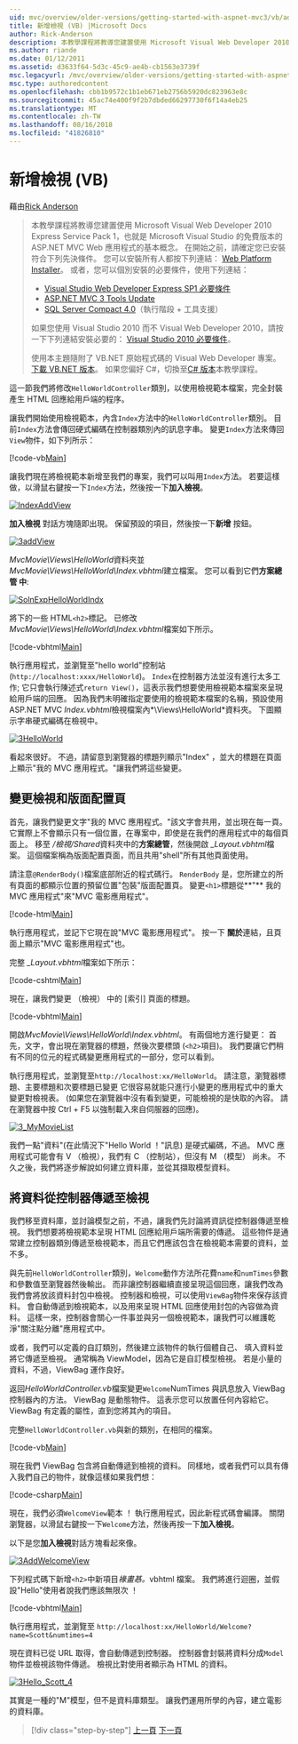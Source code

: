 ```yaml
---
uid: mvc/overview/older-versions/getting-started-with-aspnet-mvc3/vb/adding-a-view
title: 新增檢視 (VB) |Microsoft Docs
author: Rick-Anderson
description: 本教學課程將教導您建置使用 Microsoft Visual Web Developer 2010 Express Service Pack 1，也就是 ASP.NET MVC Web 應用程式的基本概念...
ms.author: riande
ms.date: 01/12/2011
ms.assetid: d3633f64-5d3c-45c9-ae4b-cb1563e3739f
msc.legacyurl: /mvc/overview/older-versions/getting-started-with-aspnet-mvc3/vb/adding-a-view
msc.type: authoredcontent
ms.openlocfilehash: cbb1b9572c1b1eb671eb2756b5920dc823963e8c
ms.sourcegitcommit: 45ac74e400f9f2b7dbded66297730f6f14a4eb25
ms.translationtype: MT
ms.contentlocale: zh-TW
ms.lasthandoff: 08/16/2018
ms.locfileid: "41826810"
---
```

<a name="adding-a-view-vb"></a>新增檢視 (VB)
====================
藉由[Rick Anderson](https://github.com/Rick-Anderson)

> 本教學課程將教導您建置使用 Microsoft Visual Web Developer 2010 Express Service Pack 1，也就是 Microsoft Visual Studio 的免費版本的 ASP.NET MVC Web 應用程式的基本概念。 在開始之前，請確定您已安裝符合下列先決條件。 您可以安裝所有人都按下列連結： [Web Platform Installer](https://www.microsoft.com/web/gallery/install.aspx?appid=VWD2010SP1Pack)。 或者，您可以個別安裝的必要條件，使用下列連結：
> 
> - [Visual Studio Web Developer Express SP1 必要條件](https://www.microsoft.com/web/gallery/install.aspx?appid=VWD2010SP1Pack)
> - [ASP.NET MVC 3 Tools Update](https://www.microsoft.com/web/gallery/install.aspx?appsxml=&amp;appid=MVC3)
> - [SQL Server Compact 4.0](https://www.microsoft.com/web/gallery/install.aspx?appid=SQLCE;SQLCEVSTools_4_0)（執行階段 + 工具支援）
> 
> 如果您使用 Visual Studio 2010 而不 Visual Web Developer 2010，請按一下下列連結安裝必要的： [Visual Studio 2010 必要條件](https://www.microsoft.com/web/gallery/install.aspx?appsxml=&amp;appid=VS2010SP1Pack)。
> 
> 使用本主題隨附了 VB.NET 原始程式碼的 Visual Web Developer 專案。 [下載 VB.NET 版本](https://code.msdn.microsoft.com/Introduction-to-MVC-3-10d1b098)。 如果您偏好 C#，切換至[C# 版本](../cs/adding-a-view.md)本教學課程。


這一節我們將修改`HelloWorldController`類別，以使用檢視範本檔案，完全封裝產生 HTML 回應給用戶端的程序。

讓我們開始使用檢視範本，內含`Index`方法中的`HelloWorldController`類別。 目前`Index`方法會傳回硬式編碼在控制器類別內的訊息字串。 變更`Index`方法來傳回`View`物件，如下列所示：

[!code-vb[Main](adding-a-view/samples/sample1.vb)]

讓我們現在將檢視範本新增至我們的專案，我們可以叫用`Index`方法。 若要這樣做，以滑鼠右鍵按一下`Index`方法，然後按一下**加入檢視**。

[![IndexAddView](adding-a-view/_static/image2.png "IndexAddView")](adding-a-view/_static/image1.png)

**加入檢視** 對話方塊隨即出現。 保留預設的項目，然後按一下**新增** 按鈕。

[![3addView](adding-a-view/_static/image4.png "3addView")](adding-a-view/_static/image3.png)

*MvcMovie\Views\HelloWorld*資料夾並*MvcMovie\Views\HelloWorld\Index.vbhtml*建立檔案。 您可以看到它們**方案總管 中**:

[![SolnExpHelloWorldIndx](adding-a-view/_static/image6.png "SolnExpHelloWorldIndx")](adding-a-view/_static/image5.png)

將下的一些 HTML`<h2>`標記。 已修改*MvcMovie\Views\HelloWorld\Index.vbhtml*檔案如下所示。

[!code-vbhtml[Main](adding-a-view/samples/sample2.vbhtml)]

執行應用程式，並瀏覽至&quot;hello world&quot;控制站 (`http://localhost:xxxx/HelloWorld`)。 `Index`在控制器方法並沒有進行太多工作; 它只會執行陳述式`return View()`，這表示我們想要使用檢視範本檔案來呈現給用戶端的回應。 因為我們未明確指定要使用的檢視範本檔案的名稱，預設使用 ASP.NET MVC *Index.vbhtml*檢視檔案內*\Views\HelloWorld*資料夾。 下圖顯示字串硬式編碼在檢視中。

[![3HelloWorld](adding-a-view/_static/image8.png "3HelloWorld")](adding-a-view/_static/image7.png)

看起來很好。 不過，請留意到瀏覽器的標題列顯示&quot;Index&quot; ，並大的標題在頁面上顯示&quot;我的 MVC 應用程式。&quot;讓我們將這些變更。

## <a name="changing-views-and-layout-pages"></a>變更檢視和版面配置頁

首先，讓我們變更文字&quot;我的 MVC 應用程式。&quot;該文字會共用，並出現在每一頁。 它實際上不會顯示只有一個位置，在專案中，即使是在我們的應用程式中的每個頁面上。 移至 */檢視/Shared*資料夾中的**方案總管**，然後開啟 *\_Layout.vbhtml*檔案。 這個檔案稱為版面配置頁面，而且共用&quot;shell&quot;所有其他頁面使用。

請注意`@RenderBody()`檔案底部附近的程式碼行。 `RenderBody` 是，您所建立的所有頁面的都顯示位置的預留位置&quot;包裝&quot;版面配置頁。 變更`<h1>`標題從**&quot;** 我的 MVC 應用程式&quot;來&quot;MVC 電影應用程式&quot;。

[!code-html[Main](adding-a-view/samples/sample3.html)]

執行應用程式，並記下它現在說&quot;MVC 電影應用程式&quot;。 按一下 **關於**連結，且頁面上顯示&quot;MVC 電影應用程式&quot;也。

完整 *\_Layout.vbhtml*檔案如下所示：

[!code-cshtml[Main](adding-a-view/samples/sample4.cshtml)]

現在，讓我們變更 （檢視） 中的 [索引] 頁面的標題。

[!code-vbhtml[Main](adding-a-view/samples/sample5.vbhtml)]

開啟*MvcMovie\Views\HelloWorld\Index.vbhtml*。 有兩個地方進行變更： 首先，文字，會出現在瀏覽器的標題，然後次要標頭 (`<h2>`項目)。 我們要讓它們稍有不同的位元的程式碼變更應用程式的一部分，您可以看到。

執行應用程式，並瀏覽至`http://localhost:xx/HelloWorld`。 請注意，瀏覽器標題、主要標題和次要標題已變更 它很容易就能只進行小變更的應用程式中的重大變更對檢視表。 (如果您在瀏覽器中沒有看到變更，可能檢視的是快取的內容。 請在瀏覽器中按 Ctrl + F5 以強制載入來自伺服器的回應)。

[![3_MyMovieList](adding-a-view/_static/image10.png "3_MyMovieList")](adding-a-view/_static/image9.png)

我們一點&quot;資料&quot;(在此情況下&quot;Hello World ！&quot;訊息) 是硬式編碼，不過。 MVC 應用程式可能會有 V （檢視），我們有 C （控制站），但沒有 M （模型） 尚未。 不久之後，我們將逐步解說如何建立資料庫，並從其擷取模型資料。

## <a name="passing-data-from-the-controller-to-the-view"></a>將資料從控制器傳遞至檢視

我們移至資料庫，並討論模型之前，不過，讓我們先討論將資訊從控制器傳遞至檢視。 我們想要將檢視範本呈現 HTML 回應給用戶端所需要的傳遞。 這些物件是通常建立控制器類別傳遞至檢視範本，而且它們應該包含在檢視範本需要的資料，並不多。

與先前`HelloWorldController`類別，`Welcome`動作方法所花費`name`和`numTimes`參數和參數值至瀏覽器然後輸出。 而非讓控制器繼續直接呈現這個回應，讓我們改為我們會將放該資料封包中檢視。 控制器和檢視，可以使用`ViewBag`物件來保存該資料。 會自動傳遞到檢視範本，以及用來呈現 HTML 回應使用封包的內容做為資料。 這樣一來，控制器會關心一件事並與另一個檢視範本，讓我們可以維護乾淨&quot;關注點分離&quot;應用程式中。

或者，我們可以定義的自訂類別，然後建立該物件的執行個體自己、 填入資料並將它傳遞至檢視。 通常稱為 ViewModel，因為它是自訂模型檢視。 若是小量的資料，不過，ViewBag 運作良好。

返回*HelloWorldController.vb*檔案變更`Welcome`NumTimes 與訊息放入 ViewBag 控制器內的方法。 ViewBag 是動態物件。 這表示您可以放置任何內容給它。 ViewBag 有定義的屬性，直到您將其內的項目。

完整`HelloWorldController.vb`與新的類別，在相同的檔案。

[!code-vb[Main](adding-a-view/samples/sample6.vb)]

現在我們 ViewBag 包含將自動傳遞到檢視的資料。 同樣地，或者我們可以具有傳入我們自己的物件，就像這樣如果我們想：

[!code-csharp[Main](adding-a-view/samples/sample7.cs)]

現在，我們必須`WelcomeView`範本 ！ 執行應用程式，因此新程式碼會編譯。 關閉瀏覽器，以滑鼠右鍵按一下`Welcome`方法，然後再按一下**加入檢視**。

以下是您**加入檢視**對話方塊看起來像。

[![3AddWelcomeView](adding-a-view/_static/image12.png "3AddWelcomeView")](adding-a-view/_static/image11.png)

下列程式碼下新增`<h2>`中新項目<em>褖畫惎。</em>vbhtml 檔案。 我們將進行迴圈，並假設&quot;Hello&quot;使用者說我們應該無限次 ！

[!code-vbhtml[Main](adding-a-view/samples/sample8.vbhtml)]

執行應用程式，並瀏覽至 `http://localhost:xx/HelloWorld/Welcome?name=Scott&numtimes=4`

現在資料已從 URL 取得，會自動傳遞到控制器。 控制器會封裝將資料分成`Model`物件並檢視該物件傳遞。 檢視比對使用者顯示為 HTML 的資料。

[![3Hello_Scott_4](adding-a-view/_static/image14.png "3Hello_Scott_4")](adding-a-view/_static/image13.png)

其實是一種的&quot;M&quot;模型，但不是資料庫類型。 讓我們運用所學的內容，建立電影的資料庫。

> [!div class="step-by-step"]
> [上一頁](adding-a-controller.md)
> [下一頁](adding-a-model.md)
